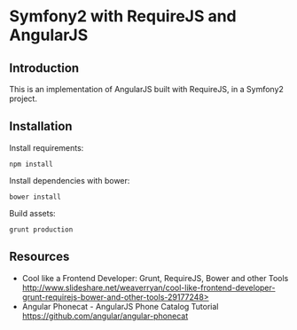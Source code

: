 Symfony2 with RequireJS and AngularJS
=====================================

Introduction
------------

This is an implementation of AngularJS built with RequireJS, in a Symfony2 project.

Installation
------------

Install requirements:
```
npm install
```

Install dependencies with bower:
```
bower install
```

Build assets:
```
grunt production
```

Resources
---------

  * Cool like a Frontend Developer: Grunt, RequireJS, Bower and other Tools
  http://www.slideshare.net/weaverryan/cool-like-frontend-developer-grunt-requirejs-bower-and-other-tools-29177248>
  * Angular Phonecat - AngularJS Phone Catalog Tutorial
  https://github.com/angular/angular-phonecat
